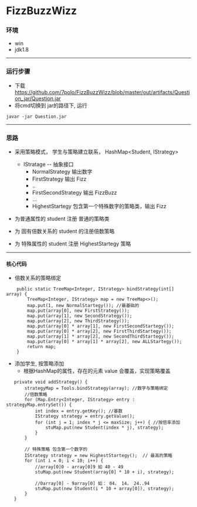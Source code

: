 # FizzBuzzWizz
### 环境
+ win
+ jdk1.8

---

### 运行步骤
+ 下载 https://github.com/7polo/FizzBuzzWizz/blob/master/out/artifacts/Question_jar/Question.jar
+ 将cmd切换到 jar的路径下, 运行

```
javar -jar Question.jar
```
---

### 思路
+ 采用策略模式， 学生与策略建立联系， HashMap<Student, IStrategy>
  + IStratage -- 抽象接口
    + NormalStrategy 输出数字
    + FirstStrategy 输出 Fizz
    + ..
    + FirstSecondStrategy 输出 FizzBuzz
    + ...
    + HighestStartegy 包含第一个特殊数字的策略类，输出 Fizz
    
+ 为普通属性的 student 注册 普通的策略类
+ 为 固有倍数关系的 student 的注册倍数策略
+ 为 特殊属性的 student 注册 HighestStartegy 策略

---
#### 核心代码
+ 倍数关系的策略绑定
```
    public static TreeMap<Integer, IStrategy> bindStrategy(int[] array) {
        TreeMap<Integer, IStrategy> map = new TreeMap<>();
        map.put(1, new NormalStartegy()); //最基础的
        map.put(array[0], new FirstStrategy());
        map.put(array[1], new SecondStrategy());
        map.put(array[2], new ThirdStrategy());
        map.put(array[0] * array[1], new FirstSecondStartegy());
        map.put(array[0] * array[2], new FirstThirdStartegy());
        map.put(array[1] * array[2], new SecondThirdStartegy());
        map.put(array[0] * array[1] * array[2], new ALLStartegy());
        return map;
    }
 ```
 
 + 添加学生, 按策略添加
    + 根据HashMap的属性，存在的元素 value 会覆盖，实现策略覆盖
 ```
    private void addStrategy() {
        strategyMap = Tools.bindStrategy(array); //数字与策略绑定
        //倍数策略
        for (Map.Entry<Integer, IStrategy> entry : strategyMap.entrySet()) {
            int index = entry.getKey(); //基数
            IStrategy strategy = entry.getValue();
            for (int j = 1; index * j <= maxSize; j++) { //按倍率添加
                stuMap.put(new Student(index * j), strategy);
            }
        }

        // 特殊策略 包含第一个数字的
        IStrategy strategy = new HighestStartegy();  // 最高的策略
        for (int i = 0; i < 10; i++) {
            //array[0]0 - array[0]9 如 40 - 49
            stuMap.put(new Student(array[0] * 10 + i), strategy);

            //0array[0] - 9array[0] 如： 04， 14， 24..94
            stuMap.put(new Student(i * 10 + array[0]), strategy);
        }
    }
   ```

